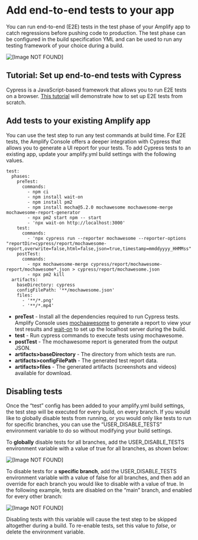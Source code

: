# Add end\-to\-end tests to your app<a name="running-tests"></a>

You can run end\-to\-end \(E2E\) tests in the test phase of your Amplify app to catch regressions before pushing code to production\. The test phase can be configured in the build specification YML and can be used to run any testing framework of your choice during a build\.

![\[Image NOT FOUND\]](http://docs.aws.amazon.com/amplify/latest/userguide/images/cypress.png)

## Tutorial: Set up end\-to\-end tests with Cypress<a name="tutorial-set-up-end-to-end-tests-with-cypress"></a>

Cypress is a JavaScript\-based framework that allows you to run E2E tests on a browser\. [This tutorial](http://aws.amazon.com/blogs/mobile/run-end-to-end-cypress-tests-for-your-fullstack-ci-cd-deployment-with-amplify-console/) will demonstrate how to set up E2E tests from scratch\.

## Add tests to your existing Amplify app<a name="add-tests-to-your-existing-amplify-app"></a>

You can use the test step to run any test commands at build time\. For E2E tests, the Amplify Console offers a deeper integration with Cypress that allows you to generate a UI report for your tests\. To add Cypress tests to an existing app, update your amplify\.yml build settings with the following values\.

```
test:
  phases:
    preTest:
      commands:
        - npm ci
        - npm install wait-on
        - npm install pm2
        - npm install mocha@5.2.0 mochawesome mochawesome-merge mochawesome-report-generator
        - npx pm2 start npm -- start
        - 'npx wait-on http://localhost:3000'
    test:
      commands:
        - 'npx cypress run --reporter mochawesome --reporter-options "reportDir=cypress/report/mochawesome-report,overwrite=false,html=false,json=true,timestamp=mmddyyyy_HHMMss"'
    postTest:
      commands:
        - npx mochawesome-merge cypress/report/mochawesome-report/mochawesome*.json > cypress/report/mochawesome.json
        - npx pm2 kill
  artifacts:
    baseDirectory: cypress
    configFilePath: '**/mochawesome.json'
    files:
      - '**/*.png'
      - '**/*.mp4'
```
+  **preTest** \- Install all the dependencies required to run Cypress tests\. Amplify Console uses [mochaawesome](https://github.com/adamgruber/mochawesome) to generate a report to view your test results and [wait\-on](https://github.com/jeffbski/wait-on) to set up the localhost server during the build\.
+  **test** \- Run cypress commands to execute tests using mochawesome\.
+  **postTest** \- The mochawesome report is generated from the output JSON\.
+  **artifacts>baseDirectory** \- The directory from which tests are run\.
+ **artifacts>configFilePath** \- The generated test report data\.
+  **artifacts>files** \- The generated artifacts \(screenshots and videos\) available for download\.

## Disabling tests<a name="disabling-tests"></a>

Once the “test” config has been added to your amplify\.yml build settings, the test step will be executed for every build, on every branch\. If you would like to globally disable tests from running, or you would only like tests to run for specific branches, you can use the “USER\_DISABLE\_TESTS” environment variable to do so without modifying your build settings\.

To **globally** disable tests for all branches, add the USER\_DISABLE\_TESTS environment variable with a value of true for all branches, as shown below:

![\[Image NOT FOUND\]](http://docs.aws.amazon.com/amplify/latest/userguide/images/disable-test-global.png)

To disable tests for a **specific branch**, add the USER\_DISABLE\_TESTS environment variable with a value of false for all branches, and then add an override for each branch you would like to disable with a value of true\. In the following example, tests are disabled on the “main” branch, and enabled for every other branch:

![\[Image NOT FOUND\]](http://docs.aws.amazon.com/amplify/latest/userguide/images/disable-test-branch.png)

Disabling tests with this variable will cause the test step to be skipped altogether during a build\. To re\-enable tests, set this value to *false*, or delete the environment variable\.